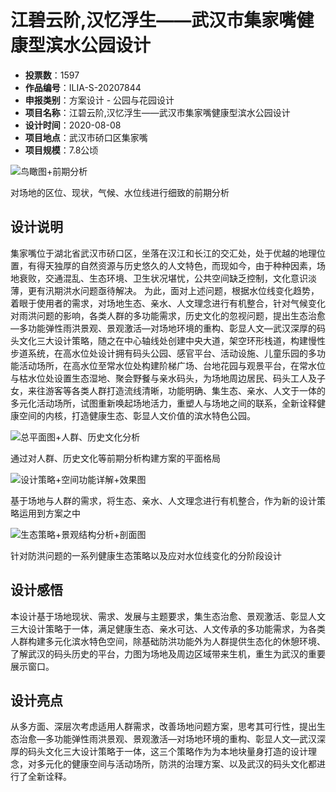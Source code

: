 # 江碧云阶,汉忆浮生——武汉市集家嘴健康型滨水公园设计 
- **投票数**：1597
- **作品编号**：ILIA-S-20207844
- **申报类别**：方案设计 - 公园与花园设计
- **项目名称**：江碧云阶,汉忆浮生——武汉市集家嘴健康型滨水公园设计
- **设计时间**：2020-08-08
- **项目地点**：武汉市硚口区集家嘴
- **项目规模**：7.8公顷

![鸟瞰图+前期分析](ae5a49607a98246b18052597ad7226c3.jpg)

对场地的区位、现状，气候、水位线进行细致的前期分析
## 设计说明

集家嘴位于湖北省武汉市硚口区，坐落在汉江和长江的交汇处，处于优越的地理位置，有得天独厚的自然资源与历史悠久的人文特色，而现如今，由于种种因素，场地衰败，交通混乱、生态环境、卫生状况堪忧，公共空间缺乏控制，文化意识淡薄，更有汛期洪水问题亟待解决。
为此，面对上述问题，根据水位线变化趋势，着眼于使用者的需求，对场地生态、亲水、人文理念进行有机整合，针对气候变化对雨洪问题的影响，各类人群的多功能需求，历史文化的忽视问题，提出生态治愈—多功能弹性雨洪景观、景观激活—对场地环境的重构、彰显人文—武汉深厚的码头文化三大设计策略，随之在中心轴线处创建中央大道，架空环形栈道，构建慢性步道系统，在高水位处设计拥有码头公园、感官平台、活动设施、儿童乐园的多功能活动场所，在高水位至常水位处构建阶梯广场、台地花园与观景平台，在常水位与枯水位处设置生态湿地、聚会野餐与亲水码头，为场地周边居民、码头工人及子女，来往游客等各类人群打造流线清晰，功能明确、集生态、亲水、人文于一体的多元化活动场所，试图重新唤起场地活力，重塑人与场地之间的联系，全新诠释健康空间的内核，打造健康生态、彰显人文价值的滨水特色公园。

![总平面图+人群、历史文化分析](f614b249e600f2014c9be70780fbdf97.jpg)

通过对人群、历史文化等前期分析构建方案的平面格局

![设计策略+空间功能详解+效果图](ca2f37b2c123d02014644c9c1c365fdc.jpg)

基于场地与人群的需求，将生态、亲水、人文理念进行有机整合，作为新的设计策略运用到方案之中

![生态策略+景观结构分析+剖面图](ddee3eb9ce37ead3b36328eaaa098ee1.jpg)

针对防洪问题的一系列健康生态策略以及应对水位线变化的分阶段设计
## 设计感悟

本设计基于场地现状、需求、发展与主题要求，集生态治愈、景观激活、彰显人文三大设计策略于一体，满足健康生态、亲水可达、人文传承的多功能需求，为各类人群构建多元化滨水特色空间，除基础防洪功能外为人群提供生态化的休憩环境、了解武汉的码头历史的平台，力图为场地及周边区域带来生机，重生为武汉的重要展示窗口。
## 设计亮点

从多方面、深层次考虑适用人群需求，改善场地问题方案，思考其可行性，提出生态治愈—多功能弹性雨洪景观、景观激活—对场地环境的重构、彰显人文—武汉深厚的码头文化三大设计策略于一体，这三个策略作为为本地块量身打造的设计理念，对多元化的健康空间与活动场所，防洪的治理方案、以及武汉的码头文化都进行了全新诠释。
